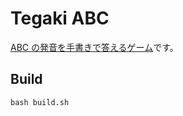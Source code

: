 # Tegaki ABC

[ABC の発音を手書きで答えるゲーム](https://marmooo.github.io/tegaki-abc/)です。

## Build

```
bash build.sh
```
